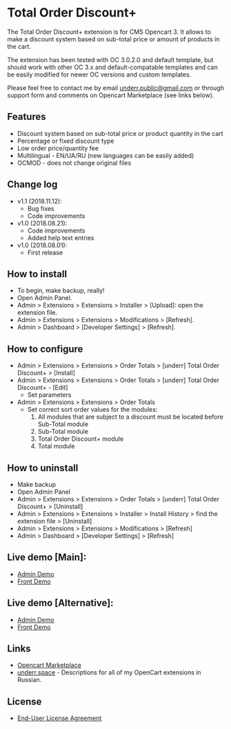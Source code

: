 # Total Order Discount+

The Total Order Discount+ extension is for CMS Opencart 3. It allows to make a discount system based on sub-total price or amount of products in the cart.

The extension has been tested with OC 3.0.2.0 and default template, but should work with other OC 3.x and default-compatable templates and can be easily modified for newer OC versions and custom templates.

Please feel free to contact me by email <underr.public@gmail.com> or through support form and comments on Opencart Marketplace (see links below).

## Features
* Discount system based on sub-total price or product quantity in the cart
* Percentage or fixed discount type
* Low order price/quantity fee
* Multilingual - EN/UA/RU (new languages can be easily added)
* OCMOD - does not change original files

## Change log
* v1.1 (2018.11.12):
    * Bug fixes
    * Code improvements
* v1.0 (2018.08.21):
    * Code improvements
    * Added help text entries
* v1.0 (2018.08.01):
    * First release

## How to install
* To begin, make backup, really!
* Open Admin Panel.
* Admin > Extensions > Extensions > Installer > [Upload]: open the extension file.
* Admin > Extensions > Extensions > Modifications > [Refresh].
* Admin > Dashboard > [Developer Settings] > [Refresh].

## How to configure
* Admin > Extensions > Extensions > Order Totals > [underr] Total Order Discount+ > [Install]
* Admin > Extensions > Extensions > Order Totals > [underr] Total Order Discount+ - [Edit]
    * Set parameters
* Admin > Extensions > Extensions > Order Totals
    * Set correct sort order values for the modules:
        1. All modules that are subject to a discount must be located before Sub-Total module
        2. Sub-Total module
        3. Total Order Discount+ module
        4. Total module

## How to uninstall
* Make backup
* Open Admin Panel
* Admin > Extensions > Extensions > Order Totals > [underr] Total Order Discount+ > [Uninstall]
* Admin > Extensions > Extensions > Installer > Install History > find the extension file > [Uninstall]
* Admin > Extensions > Extensions > Modifications > [Refresh]
* Admin > Dashboard > [Developer Settings] > [Refresh]

## Live demo [Main]:
  * [Admin Demo](http://ocmod.freevar.com/oc3020/a/admin/index.php?route=extension/total/order_discount)
  * [Front Demo](http://ocmod.freevar.com/oc3020/a)

## Live demo [Alternative]:
  * [Admin Demo](https://oc3020.underr.thats.im/a/admin/index.php?route=extension/total/order_discount)
  * [Front Demo](https://oc3020.underr.thats.im/a)

## Links
* [Opencart Marketplace](https://www.opencart.com/index.php?route=marketplace/extension/info&extension_id=35103)
* [underr.space](https://underr.space/tag:opencart) - Descriptions for all of my OpenCart extensions in Russian.

## License
* [End-User License Agreement](https://raw.githubusercontent.com/underr-ua/ocmod3-total-order-discount-plus/master/EULA.txt)
